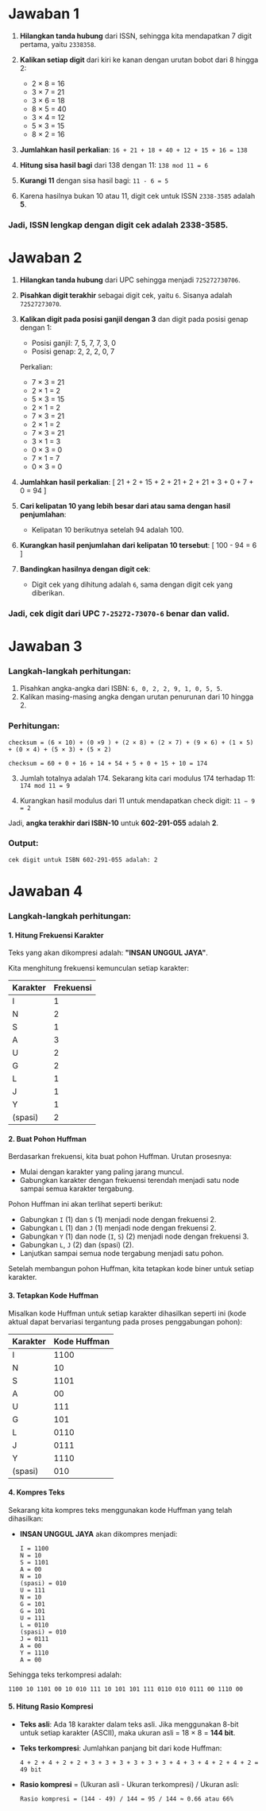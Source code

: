 # Jawaban 1

1. **Hilangkan tanda hubung** dari ISSN, sehingga kita mendapatkan 7 digit pertama, yaitu `2338358`.
2. **Kalikan setiap digit** dari kiri ke kanan dengan urutan bobot dari 8 hingga 2:
   - 2 × 8 = 16
   - 3 × 7 = 21
   - 3 × 6 = 18
   - 8 × 5 = 40
   - 3 × 4 = 12
   - 5 × 3 = 15
   - 8 × 2 = 16

3. **Jumlahkan hasil perkalian**:
   `
   16 + 21 + 18 + 40 + 12 + 15 + 16 = 138
   `

4. **Hitung sisa hasil bagi** dari 138 dengan 11:
   `
   138 mod 11 = 6
   `

5. **Kurangi 11** dengan sisa hasil bagi:
   `
   11 - 6 = 5
   `

6. Karena hasilnya bukan 10 atau 11, digit cek untuk ISSN `2338-3585` adalah **5**.

### Jadi, ISSN lengkap dengan digit cek adalah **2338-3585**.

# Jawaban 2

1. **Hilangkan tanda hubung** dari UPC sehingga menjadi `725272730706`.

2. **Pisahkan digit terakhir** sebagai digit cek, yaitu `6`. Sisanya adalah `72527273070`.

3. **Kalikan digit pada posisi ganjil dengan 3** dan digit pada posisi genap dengan 1:
   - Posisi ganjil: 7, 5, 7, 7, 3, 0
   - Posisi genap: 2, 2, 2, 0, 7

   Perkalian:
   - 7 × 3 = 21
   - 2 × 1 = 2
   - 5 × 3 = 15
   - 2 × 1 = 2
   - 7 × 3 = 21
   - 2 × 1 = 2
   - 7 × 3 = 21
   - 3 × 1 = 3
   - 0 × 3 = 0
   - 7 × 1 = 7
   - 0 × 3 = 0

4. **Jumlahkan hasil perkalian**:
   \[
   21 + 2 + 15 + 2 + 21 + 2 + 21 + 3 + 0 + 7 + 0 = 94
   \]

5. **Cari kelipatan 10 yang lebih besar dari atau sama dengan hasil penjumlahan**:
   - Kelipatan 10 berikutnya setelah 94 adalah 100.

6. **Kurangkan hasil penjumlahan dari kelipatan 10 tersebut**:
   \[
   100 - 94 = 6
   \]

7. **Bandingkan hasilnya dengan digit cek**:
   - Digit cek yang dihitung adalah `6`, sama dengan digit cek yang diberikan.

### Jadi, cek digit dari UPC `7-25272-73070-6` benar dan valid.

# Jawaban 3

### Langkah-langkah perhitungan:
1. Pisahkan angka-angka dari ISBN: `6, 0, 2, 2, 9, 1, 0, 5, 5`.
2. Kalikan masing-masing angka dengan urutan penurunan dari 10 hingga 2.

### Perhitungan:
`checksum = (6 × 10) + (0 ×9 ) + (2 × 8) + (2 × 7) + (9 × 6) + (1 × 5) + (0 × 4) + (5 × 3) + (5 × 2)`

`checksum = 60 + 0 + 16 + 14 + 54 + 5 + 0 + 15 + 10 = 174`

3. Jumlah totalnya adalah 174. Sekarang kita cari modulus 174 terhadap 11:
`174 mod 11 = 9`

4. Kurangkan hasil modulus dari 11 untuk mendapatkan check digit:
`11 − 9 = 2`

Jadi, **angka terakhir dari ISBN-10** untuk **602-291-055** adalah **2**.

### Output:
```
cek digit untuk ISBN 602-291-055 adalah: 2
```
# Jawaban 4

### Langkah-langkah perhitungan:

#### 1. Hitung Frekuensi Karakter
Teks yang akan dikompresi adalah: **"INSAN UNGGUL JAYA"**.

Kita menghitung frekuensi kemunculan setiap karakter:

| Karakter | Frekuensi |
|----------|-----------|
| I        | 1         |
| N        | 2         |
| S        | 1         |
| A        | 3         |
| U        | 2         |
| G        | 2         |
| L        | 1         |
| J        | 1         |
| Y        | 1         |
| (spasi)  | 2         |

#### 2. Buat Pohon Huffman
Berdasarkan frekuensi, kita buat pohon Huffman. Urutan prosesnya:
- Mulai dengan karakter yang paling jarang muncul.
- Gabungkan karakter dengan frekuensi terendah menjadi satu node sampai semua karakter tergabung.

Pohon Huffman ini akan terlihat seperti berikut:
- Gabungkan `I` (1) dan `S` (1) menjadi node dengan frekuensi 2.
- Gabungkan `L` (1) dan `J` (1) menjadi node dengan frekuensi 2.
- Gabungkan `Y` (1) dan node (`I`, `S`) (2) menjadi node dengan frekuensi 3.
- Gabungkan `L`, `J` (2) dan (spasi) (2).
- Lanjutkan sampai semua node tergabung menjadi satu pohon.

Setelah membangun pohon Huffman, kita tetapkan kode biner untuk setiap karakter.

#### 3. Tetapkan Kode Huffman
Misalkan kode Huffman untuk setiap karakter dihasilkan seperti ini (kode aktual dapat bervariasi tergantung pada proses penggabungan pohon):

| Karakter | Kode Huffman |
|----------|--------------|
| I        | 1100         |
| N        | 10           |
| S        | 1101         |
| A        | 00           |
| U        | 111          |
| G        | 101          |
| L        | 0110         |
| J        | 0111         |
| Y        | 1110         |
| (spasi)  | 010          |

#### 4. Kompres Teks
Sekarang kita kompres teks menggunakan kode Huffman yang telah dihasilkan:

- **INSAN UNGGUL JAYA** akan dikompres menjadi:
  ```
  I = 1100
  N = 10
  S = 1101
  A = 00
  N = 10
  (spasi) = 010
  U = 111
  N = 10
  G = 101
  G = 101
  U = 111
  L = 0110
  (spasi) = 010
  J = 0111
  A = 00
  Y = 1110
  A = 00
  ```

Sehingga teks terkompresi adalah:  
```
1100 10 1101 00 10 010 111 10 101 101 111 0110 010 0111 00 1110 00
```

#### 5. Hitung Rasio Kompresi
- **Teks asli**: Ada 18 karakter dalam teks asli. Jika menggunakan 8-bit untuk setiap karakter (ASCII), maka ukuran asli = 18 × 8 = **144 bit**.
- **Teks terkompresi**: Jumlahkan panjang bit dari kode Huffman:
  ```
  4 + 2 + 4 + 2 + 2 + 3 + 3 + 3 + 3 + 3 + 3 + 4 + 3 + 4 + 2 + 4 + 2 = 49 bit
  ```

- **Rasio kompresi** = (Ukuran asli - Ukuran terkompresi) / Ukuran asli:
  ```
  Rasio kompresi = (144 - 49) / 144 = 95 / 144 ≈ 0.66 atau 66%
  ```

